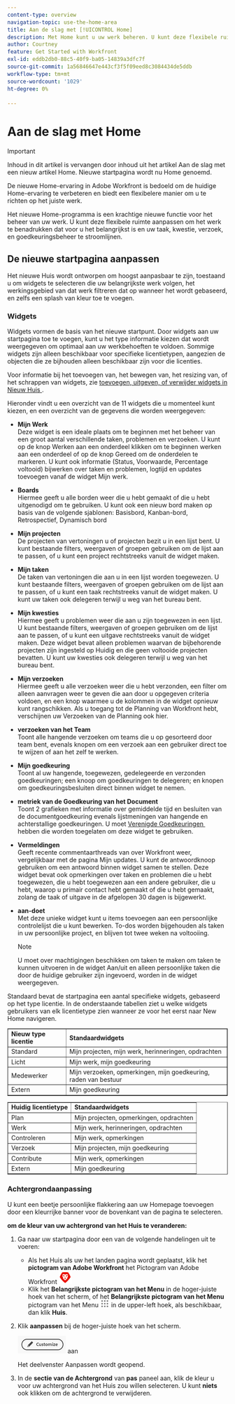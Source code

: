```yaml
---
content-type: overview
navigation-topic: use-the-home-area
title: Aan de slag met [!UICONTROL Home]
description: Met Home kunt u uw werk beheren. U kunt deze flexibele ruimte aanpassen om het werk te benadrukken dat voor u het belangrijkst is en uw taak, kwestie, verzoek, en goedkeuringsbeheer te stroomlijnen.
author: Courtney
feature: Get Started with Workfront
exl-id: eddb2db0-88c5-40f9-ba05-14839a3dfc7f
source-git-commit: 1a56846647e443cf3f5f09eed8c3084434de5ddb
workflow-type: tm+mt
source-wordcount: '1029'
ht-degree: 0%

---
```


# Aan de slag met Home

<!--Audited: 12/2023-->

>[!IMPORTANT]
>
>Inhoud in dit artikel is vervangen door inhoud uit het artikel Aan de slag met een nieuw artikel Home. Nieuwe startpagina wordt nu Home genoemd.

De nieuwe Home-ervaring in Adobe Workfront is bedoeld om de huidige Home-ervaring te verbeteren en biedt een flexibelere manier om u te richten op het juiste werk.

Het nieuwe Home-programma is een krachtige nieuwe functie voor het beheer van uw werk. U kunt deze flexibele ruimte aanpassen om het werk te benadrukken dat voor u het belangrijkst is en uw taak, kwestie, verzoek, en goedkeuringsbeheer te stroomlijnen.

## De nieuwe startpagina aanpassen

Het nieuwe Huis wordt ontworpen om hoogst aanpasbaar te zijn, toestaand u om widgets te selecteren die uw belangrijkste werk volgen, het werkingsgebied van dat werk filtreren dat op wanneer het wordt gebaseerd, en zelfs een splash van kleur toe te voegen.

### Widgets

Widgets vormen de basis van het nieuwe startpunt. Door widgets aan uw startpagina toe te voegen, kunt u het type informatie kiezen dat wordt weergegeven om optimaal aan uw werkbehoeften te voldoen. Sommige widgets zijn alleen beschikbaar voor specifieke licentietypen, aangezien de objecten die ze bijhouden alleen beschikbaar zijn voor die licenties.

Voor informatie bij het toevoegen van, het bewegen van, het resizing van, of het schrappen van widgets, zie [&#x200B; toevoegen, uitgeven, of verwijder widgets in Nieuw Huis &#x200B;](/help/quicksilver/workfront-basics/using-home/using-the-home-area/add-edit-remove-widgets-in-new-home.md).

Hieronder vindt u een overzicht van de 11 widgets die u momenteel kunt kiezen, en een overzicht van de gegevens die worden weergegeven:

* **Mijn Werk**\
    Deze widget is een ideale plaats om te beginnen met het beheer van een groot aantal verschillende taken, problemen en verzoeken. U kunt op de knop Werken aan een onderdeel klikken om te beginnen werken aan een onderdeel of op de knop Gereed om de onderdelen te markeren. U kunt ook informatie (Status, Voorwaarde, Percentage voltooid) bijwerken over taken en problemen, logtijd en updates toevoegen vanaf de widget Mijn werk.

* **Boards**\
    Hiermee geeft u alle borden weer die u hebt gemaakt of die u hebt uitgenodigd om te gebruiken. U kunt ook een nieuw bord maken op basis van de volgende sjablonen: Basisbord, Kanban-bord, Retrospectief, Dynamisch bord

* **Mijn projecten**\
    De projecten van vertoningen u of projecten bezit u in een lijst bent. U kunt bestaande filters, weergaven of groepen gebruiken om de lijst aan te passen, of u kunt een project rechtstreeks vanuit de widget maken.

* **Mijn taken**\
    De taken van vertoningen die aan u in een lijst worden toegewezen. U kunt bestaande filters, weergaven of groepen gebruiken om de lijst aan te passen, of u kunt een taak rechtstreeks vanuit de widget maken. U kunt uw taken ook delegeren terwijl u weg van het bureau bent.

* **Mijn kwesties**\
    Hiermee geeft u problemen weer die aan u zijn toegewezen in een lijst. U kunt bestaande filters, weergaven of groepen gebruiken om de lijst aan te passen, of u kunt een uitgave rechtstreeks vanuit de widget maken. Deze widget bevat alleen problemen waarvan de bijbehorende projecten zijn ingesteld op Huidig en die geen voltooide projecten bevatten. U kunt uw kwesties ook delegeren terwijl u weg van het bureau bent.

* **Mijn verzoeken**\
    Hiermee geeft u alle verzoeken weer die u hebt verzonden, een filter om alleen aanvragen weer te geven die aan door u opgegeven criteria voldoen, en een knop waarmee u de kolommen in de widget opnieuw kunt rangschikken. Als u toegang tot de Planning van Workfront hebt, verschijnen uw Verzoeken van de Planning ook hier.


* **verzoeken van het Team**\
    Toont alle hangende verzoeken om teams die u op gesorteerd door team bent, evenals knopen om een verzoek aan een gebruiker direct toe te wijzen of aan het zelf te werken.

* **Mijn goedkeuring**\
    Toont al uw hangende, toegewezen, gedelegeerde en verzonden goedkeuringen; een knoop om goedkeuringen te delegeren; en knopen om goedkeuringsbesluiten direct binnen widget te nemen.

* **metriek van de Goedkeuring van het Document**\
        Toont 2 grafieken met informatie over gemiddelde tijd en besluiten van de documentgoedkeuring evenals lijstmeningen van hangende en achterstallige goedkeuringen. U moet [&#x200B; Verenigde Goedkeuringen &#x200B;](/help/quicksilver/review-and-approve-work/document-reviews-and-approvals/document-approvals-overview.md) hebben die worden toegelaten om deze widget te gebruiken.

* **Vermeldingen**\
    Geeft recente commentaarthreads van over Workfront weer, vergelijkbaar met de pagina Mijn updates. U kunt de antwoordknoop gebruiken om een antwoord binnen widget samen te stellen. Deze widget bevat ook opmerkingen over taken en problemen die u hebt toegewezen, die u hebt toegewezen aan een andere gebruiker, die u hebt, waarop u primair contact hebt gemaakt of die u hebt gemaakt, zolang de taak of uitgave in de afgelopen 30 dagen is bijgewerkt.

* **aan-doet**\
    Met deze unieke widget kunt u items toevoegen aan een persoonlijke controlelijst die u kunt bewerken. To-dos worden bijgehouden als taken in uw persoonlijke project, en blijven tot twee weken na voltooiing.

  >[!NOTE]
  >
  >U moet over machtigingen beschikken om taken te maken om taken te kunnen uitvoeren in de widget Aan/uit en alleen persoonlijke taken die door de huidige gebruiker zijn ingevoerd, worden in de widget weergegeven.

Standaard bevat de startpagina een aantal specifieke widgets, gebaseerd op het type licentie. In de onderstaande tabellen ziet u welke widgets gebruikers van elk licentietype zien wanneer ze voor het eerst naar New Home navigeren.

<table border="1" class="inlineTable">
    <tr>
        <td><b>Nieuw type licentie</b></td>
        <td><b>Standaardwidgets</b></td>
    </tr>
    <tr>
        <td>Standard</td>
        <td>Mijn projecten, mijn werk, herinneringen, opdrachten</td>
    </tr>
    <tr>
        <td>Licht</td>
        <td>Mijn werk, mijn goedkeuring</td>
    </tr>
    <tr>
        <td>Medewerker</td>
        <td>Mijn verzoeken, opmerkingen, mijn goedkeuring, raden van bestuur</td>
    </tr>
    <tr>
        <td>Extern</td>
        <td>Mijn goedkeuring</td>
    </tr>
</table>

<table border="1" class="inlineTable">
    <tr>
        <td><b>Huidig licentietype</b></td>
        <td><b>Standaardwidgets</b></td>
    </tr>
    <tr>
        <td>Plan</td>
        <td>Mijn projecten, opmerkingen, opdrachten</td>
    </tr>
    <tr>
        <td>Werk</td>
        <td>Mijn werk, herinneringen, opdrachten</td>
    </tr>
    <tr>
        <td>Controleren</td>
        <td>Mijn werk, opmerkingen</td>
    </tr>
    <tr>
        <td>Verzoek</td>
        <td>Mijn projecten, mijn goedkeuring</td>
    </tr>
    <tr>
        <td>Contribute</td>
        <td>Mijn werk, opmerkingen</td>
    </tr>
    <tr>
        <td>Extern</td>
        <td>Mijn goedkeuring</td>
    </tr>
</table>

### Achtergrondaanpassing

U kunt een beetje persoonlijke flakkering aan uw Homepage toevoegen door een kleurrijke banner voor de bovenkant van de pagina te selecteren.

**om de kleur van uw achtergrond van het Huis te veranderen:**

1. Ga naar uw startpagina door een van de volgende handelingen uit te voeren:

   * Als het Huis als uw het landen pagina wordt geplaatst, klik het **pictogram van Adobe Workfront** het Pictogram van Adobe Workfront ![&#x200B; in de upper-left hoek van uw scherm.](assets/home-icon-30x29.png)
   * Klik het **Belangrijkste pictogram van het Menu** in de hoger-juiste hoek van het scherm, of het **Belangrijkste pictogram van het Menu** pictogram van het Menu ![&#x200B; Hoofd &#x200B;](assets/main-menu-icon.png) in de upper-left hoek, als beschikbaar, dan klik **Huis**.

1. Klik **aanpassen** bij de hoger-juiste hoek van het scherm.

   ![&#x200B; pas Knoop &#x200B;](assets/customize-button.png) aan

   Het deelvenster Aanpassen wordt geopend.

1. In de **sectie van de Achtergrond** van **pas** paneel aan, klik de kleur u voor uw achtergrond van het Huis zou willen selecteren. U kunt **niets** ook klikken om de achtergrond te verwijderen.















<!--
Home helps you manage your work. You can customize this flexible space to highlight the work that is most important to you and streamline your task, issue, request, and approval management.

## Customize Home

Home is designed to be highly customizable, allowing you to select the widgets that track your most important work, filter the scope of that work based on when it's due, and even add a splash of color.

### Background customization

You can add a bit of personal flare to your Home page by selecting a colorful banner for the top of the page.

**To change the color of your Home background:**

1. Go to your Home page, by doing one of the following: 

    * If Home is set as your landing page, click the **Adobe Workfront** icon ![Adobe Workfront Icon](../new-home/assets/home-icon-30x29.png) in the upper-left corner of your screen.
    * Click the **Main Menu** icon in the upper-right corner of the screen, or the **Main Menu** icon ![Main Menu Icon](../new-home/assets/main-menu-icon-left-nav.png) in the upper-left corner, if available, then click **Home**.

1. Click **Customize** at the upper-right corner of the screen.

    ![Customize Button](../new-home/assets/customize-button.png)

    The Customize panel opens. 

1. In the **Background** section of the **Customize** panel, click the color you would like to select for your Home background. You can also click **None** to remove the background.

## Manage you work

### Add Widgets

Widgets are the foundation of the new Home. By adding widgets to your Home page, you can choose the type of information that displays to best meet your work needs. Some widgets are only available to specific license types, as the objects they track are only available to those licenses. 

For information on adding, moving, resizing, or deleting widgets, see [Add, edit, or remove widgets in Home](/help/quicksilver/workfront-basics/using-home/using-the-home-area/add-edit-remove-widgets-in-new-home.md).

-->
